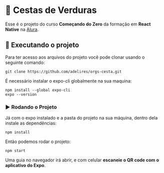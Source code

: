 # 🌱 Cestas de Verduras 

Esse é o projeto do curso **Começando do Zero** da formação em **React Native** na [Alura](https://www.alura.com.br/).

## 📲 Executando o projeto

Para ter acesso aos arquivos do projeto você pode clonar usando o seguinte comando:

```
git clone https://github.com/adelires/orgs-cesta.git
```

É necessário instalar o expo-cli globalmente na sua maquina:
```
npm install --global expo-cli
expo --version
```

### ▶️ Rodando o Projeto

Já com o expo instalado e a pasta do projeto na sua máquina, dentro dela instale as dependências:
```
npm install
```

Então podemos rodar o projeto:
```
npm start
```

Uma guia no navegador irá abrir, e com celular **escaneie o QR code com o aplicativo do Expo**.
